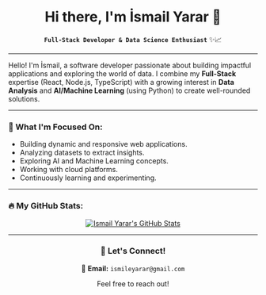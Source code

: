 <div align="center">

# Hi there, I'm İsmail Yarar 👋

**`Full-Stack Developer & Data Science Enthusiast`** ✨📈

</div>

---

Hello! I'm İsmail, a software developer passionate about building impactful applications and exploring the world of data. I combine my **Full-Stack** expertise (React, Node.js, TypeScript) with a growing interest in **Data Analysis** and **AI/Machine Learning** (using Python) to create well-rounded solutions.

---

### 🌱 What I'm Focused On:

-   Building dynamic and responsive web applications.
-   Analyzing datasets to extract insights.
-   Exploring AI and Machine Learning concepts.
-   Working with cloud platforms.
-   Continuously learning and experimenting.

---

### 🔥 My GitHub Stats:

<div align="center">
  <a href="https://github.com/factaxd">
    <img src="https://github-readme-stats.vercel.app/api?username=factaxd&show_icons=true&count_private=true&hide_border=true&title_color=007acc&icon_color=007acc&text_color=333&bg_color=fff&border_radius=10&rank_icon=github" alt="Ismail Yarar's GitHub Stats" />
  </a>
</div>

---

<div align="center">

### 🤝 Let's Connect!

📧 **Email:** `ismileyarar@gmail.com`

<p>Feel free to reach out!</p>

</div>
